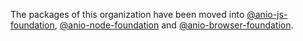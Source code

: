 The packages of this organization have been moved into [@anio-js-foundation](https://github.com/anio-js-foundation), [@anio-node-foundation](https://github.com/anio-node-foundation) and [@anio-browser-foundation](https://github.com/anio-browser-foundation).
